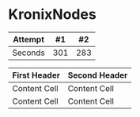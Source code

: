 # KronixNodes

| Attempt | #1    | #2    |
| :---:   | :---: | :---: |
| Seconds | 301   | 283   |

| First Header  | Second Header |
| ------------- | ------------- |
| Content Cell  | Content Cell  |
| Content Cell  | Content Cell  |
